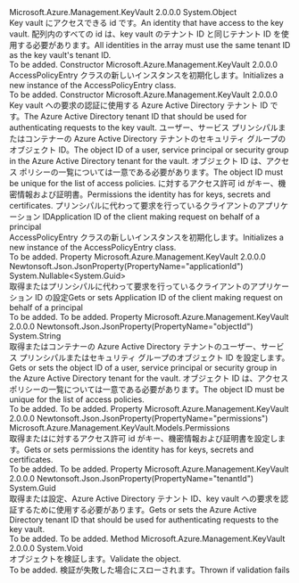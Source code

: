 <Type Name="AccessPolicyEntry" FullName="Microsoft.Azure.Management.KeyVault.Models.AccessPolicyEntry">
  <TypeSignature Language="C#" Value="public class AccessPolicyEntry" />
  <TypeSignature Language="ILAsm" Value=".class public auto ansi beforefieldinit AccessPolicyEntry extends System.Object" />
  <TypeSignature Language="DocId" Value="T:Microsoft.Azure.Management.KeyVault.Models.AccessPolicyEntry" />
  <TypeSignature Language="VB.NET" Value="Public Class AccessPolicyEntry" />
  <TypeSignature Language="F#" Value="type AccessPolicyEntry = class" />
  <AssemblyInfo>
    <AssemblyName>Microsoft.Azure.Management.KeyVault</AssemblyName>
    <AssemblyVersion>2.0.0.0</AssemblyVersion>
  </AssemblyInfo>
  <Base>
    <BaseTypeName>System.Object</BaseTypeName>
  </Base>
  <Interfaces />
  <Docs>
    <summary>
            <span data-ttu-id="4ca82-101">Key vault にアクセスできる id です。</span><span class="sxs-lookup"><span data-stu-id="4ca82-101">An identity that have access to the key vault.</span></span> <span data-ttu-id="4ca82-102">配列内のすべての id は、key vault のテナント ID と同じテナント ID を使用する必要があります。</span><span class="sxs-lookup"><span data-stu-id="4ca82-102">All identities in the array must use the same tenant ID as the key vault's tenant ID.</span></span>
            </summary>
    <remarks>To be added.</remarks>
  </Docs>
  <Members>
    <Member MemberName=".ctor">
      <MemberSignature Language="C#" Value="public AccessPolicyEntry ();" />
      <MemberSignature Language="ILAsm" Value=".method public hidebysig specialname rtspecialname instance void .ctor() cil managed" />
      <MemberSignature Language="DocId" Value="M:Microsoft.Azure.Management.KeyVault.Models.AccessPolicyEntry.#ctor" />
      <MemberSignature Language="VB.NET" Value="Public Sub New ()" />
      <MemberType>Constructor</MemberType>
      <AssemblyInfo>
        <AssemblyName>Microsoft.Azure.Management.KeyVault</AssemblyName>
        <AssemblyVersion>2.0.0.0</AssemblyVersion>
      </AssemblyInfo>
      <Parameters />
      <Docs>
        <summary>
            <span data-ttu-id="4ca82-103">AccessPolicyEntry クラスの新しいインスタンスを初期化します。</span><span class="sxs-lookup"><span data-stu-id="4ca82-103">Initializes a new instance of the AccessPolicyEntry class.</span></span>
            </summary>
        <remarks>To be added.</remarks>
      </Docs>
    </Member>
    <Member MemberName=".ctor">
      <MemberSignature Language="C#" Value="public AccessPolicyEntry (Guid tenantId, string objectId, Microsoft.Azure.Management.KeyVault.Models.Permissions permissions, Nullable&lt;Guid&gt; applicationId = null);" />
      <MemberSignature Language="ILAsm" Value=".method public hidebysig specialname rtspecialname instance void .ctor(valuetype System.Guid tenantId, string objectId, class Microsoft.Azure.Management.KeyVault.Models.Permissions permissions, valuetype System.Nullable`1&lt;valuetype System.Guid&gt; applicationId) cil managed" />
      <MemberSignature Language="DocId" Value="M:Microsoft.Azure.Management.KeyVault.Models.AccessPolicyEntry.#ctor(System.Guid,System.String,Microsoft.Azure.Management.KeyVault.Models.Permissions,System.Nullable{System.Guid})" />
      <MemberSignature Language="F#" Value="new Microsoft.Azure.Management.KeyVault.Models.AccessPolicyEntry : Guid * string * Microsoft.Azure.Management.KeyVault.Models.Permissions * Nullable&lt;Guid&gt; -&gt; Microsoft.Azure.Management.KeyVault.Models.AccessPolicyEntry" Usage="new Microsoft.Azure.Management.KeyVault.Models.AccessPolicyEntry (tenantId, objectId, permissions, applicationId)" />
      <MemberType>Constructor</MemberType>
      <AssemblyInfo>
        <AssemblyName>Microsoft.Azure.Management.KeyVault</AssemblyName>
        <AssemblyVersion>2.0.0.0</AssemblyVersion>
      </AssemblyInfo>
      <Parameters>
        <Parameter Name="tenantId" Type="System.Guid" />
        <Parameter Name="objectId" Type="System.String" />
        <Parameter Name="permissions" Type="Microsoft.Azure.Management.KeyVault.Models.Permissions" />
        <Parameter Name="applicationId" Type="System.Nullable&lt;System.Guid&gt;" />
      </Parameters>
      <Docs>
        <param name="tenantId"><span data-ttu-id="4ca82-104">Key vault への要求の認証に使用する Azure Active Directory テナント ID です。</span><span class="sxs-lookup"><span data-stu-id="4ca82-104">The Azure Active Directory tenant ID that should be used for authenticating requests to the key vault.</span></span></param>
        <param name="objectId"><span data-ttu-id="4ca82-105">ユーザー、サービス プリンシパルまたはコンテナーの Azure Active Directory テナントのセキュリティ グループのオブジェクト ID。</span><span class="sxs-lookup"><span data-stu-id="4ca82-105">The object ID of a user, service principal or security group in the Azure Active Directory tenant for the vault.</span></span> <span data-ttu-id="4ca82-106">オブジェクト ID は、アクセス ポリシーの一覧については一意である必要があります。</span><span class="sxs-lookup"><span data-stu-id="4ca82-106">The object ID must be unique for the list of access policies.</span></span></param>
        <param name="permissions"><span data-ttu-id="4ca82-107">に対するアクセス許可 id がキー、機密情報および証明書。</span><span class="sxs-lookup"><span data-stu-id="4ca82-107">Permissions the identity has for keys, secrets and certificates.</span></span></param>
        <param name="applicationId"> <span data-ttu-id="4ca82-108">プリンシパルに代わって要求を行っているクライアントのアプリケーション ID</span><span class="sxs-lookup"><span data-stu-id="4ca82-108">Application ID of the client making request on behalf of a principal</span></span></param>
        <summary>
            <span data-ttu-id="4ca82-109">AccessPolicyEntry クラスの新しいインスタンスを初期化します。</span><span class="sxs-lookup"><span data-stu-id="4ca82-109">Initializes a new instance of the AccessPolicyEntry class.</span></span>
            </summary>
        <remarks>To be added.</remarks>
      </Docs>
    </Member>
    <Member MemberName="ApplicationId">
      <MemberSignature Language="C#" Value="public Nullable&lt;Guid&gt; ApplicationId { get; set; }" />
      <MemberSignature Language="ILAsm" Value=".property instance valuetype System.Nullable`1&lt;valuetype System.Guid&gt; ApplicationId" />
      <MemberSignature Language="DocId" Value="P:Microsoft.Azure.Management.KeyVault.Models.AccessPolicyEntry.ApplicationId" />
      <MemberSignature Language="VB.NET" Value="Public Property ApplicationId As Nullable(Of Guid)" />
      <MemberSignature Language="F#" Value="member this.ApplicationId : Nullable&lt;Guid&gt; with get, set" Usage="Microsoft.Azure.Management.KeyVault.Models.AccessPolicyEntry.ApplicationId" />
      <MemberType>Property</MemberType>
      <AssemblyInfo>
        <AssemblyName>Microsoft.Azure.Management.KeyVault</AssemblyName>
        <AssemblyVersion>2.0.0.0</AssemblyVersion>
      </AssemblyInfo>
      <Attributes>
        <Attribute>
          <AttributeName>Newtonsoft.Json.JsonProperty(PropertyName="applicationId")</AttributeName>
        </Attribute>
      </Attributes>
      <ReturnValue>
        <ReturnType>System.Nullable&lt;System.Guid&gt;</ReturnType>
      </ReturnValue>
      <Docs>
        <summary>
            <span data-ttu-id="4ca82-110">取得またはプリンシパルに代わって要求を行っているクライアントのアプリケーション ID の設定</span><span class="sxs-lookup"><span data-stu-id="4ca82-110">Gets or sets  Application ID of the client making request on behalf of a principal</span></span>
            </summary>
        <value>To be added.</value>
        <remarks>To be added.</remarks>
      </Docs>
    </Member>
    <Member MemberName="ObjectId">
      <MemberSignature Language="C#" Value="public string ObjectId { get; set; }" />
      <MemberSignature Language="ILAsm" Value=".property instance string ObjectId" />
      <MemberSignature Language="DocId" Value="P:Microsoft.Azure.Management.KeyVault.Models.AccessPolicyEntry.ObjectId" />
      <MemberSignature Language="VB.NET" Value="Public Property ObjectId As String" />
      <MemberSignature Language="F#" Value="member this.ObjectId : string with get, set" Usage="Microsoft.Azure.Management.KeyVault.Models.AccessPolicyEntry.ObjectId" />
      <MemberType>Property</MemberType>
      <AssemblyInfo>
        <AssemblyName>Microsoft.Azure.Management.KeyVault</AssemblyName>
        <AssemblyVersion>2.0.0.0</AssemblyVersion>
      </AssemblyInfo>
      <Attributes>
        <Attribute>
          <AttributeName>Newtonsoft.Json.JsonProperty(PropertyName="objectId")</AttributeName>
        </Attribute>
      </Attributes>
      <ReturnValue>
        <ReturnType>System.String</ReturnType>
      </ReturnValue>
      <Docs>
        <summary>
            <span data-ttu-id="4ca82-111">取得またはコンテナーの Azure Active Directory テナントのユーザー、サービス プリンシパルまたはセキュリティ グループのオブジェクト ID を設定します。</span><span class="sxs-lookup"><span data-stu-id="4ca82-111">Gets or sets the object ID of a user, service principal or security group in the Azure Active Directory tenant for the vault.</span></span> <span data-ttu-id="4ca82-112">オブジェクト ID は、アクセス ポリシーの一覧については一意である必要があります。</span><span class="sxs-lookup"><span data-stu-id="4ca82-112">The object ID must be unique for the list of access policies.</span></span>
            </summary>
        <value>To be added.</value>
        <remarks>To be added.</remarks>
      </Docs>
    </Member>
    <Member MemberName="Permissions">
      <MemberSignature Language="C#" Value="public Microsoft.Azure.Management.KeyVault.Models.Permissions Permissions { get; set; }" />
      <MemberSignature Language="ILAsm" Value=".property instance class Microsoft.Azure.Management.KeyVault.Models.Permissions Permissions" />
      <MemberSignature Language="DocId" Value="P:Microsoft.Azure.Management.KeyVault.Models.AccessPolicyEntry.Permissions" />
      <MemberSignature Language="VB.NET" Value="Public Property Permissions As Permissions" />
      <MemberSignature Language="F#" Value="member this.Permissions : Microsoft.Azure.Management.KeyVault.Models.Permissions with get, set" Usage="Microsoft.Azure.Management.KeyVault.Models.AccessPolicyEntry.Permissions" />
      <MemberType>Property</MemberType>
      <AssemblyInfo>
        <AssemblyName>Microsoft.Azure.Management.KeyVault</AssemblyName>
        <AssemblyVersion>2.0.0.0</AssemblyVersion>
      </AssemblyInfo>
      <Attributes>
        <Attribute>
          <AttributeName>Newtonsoft.Json.JsonProperty(PropertyName="permissions")</AttributeName>
        </Attribute>
      </Attributes>
      <ReturnValue>
        <ReturnType>Microsoft.Azure.Management.KeyVault.Models.Permissions</ReturnType>
      </ReturnValue>
      <Docs>
        <summary>
            <span data-ttu-id="4ca82-113">取得またはに対するアクセス許可 id がキー、機密情報および証明書を設定します。</span><span class="sxs-lookup"><span data-stu-id="4ca82-113">Gets or sets permissions the identity has for keys, secrets and certificates.</span></span>
            </summary>
        <value>To be added.</value>
        <remarks>To be added.</remarks>
      </Docs>
    </Member>
    <Member MemberName="TenantId">
      <MemberSignature Language="C#" Value="public Guid TenantId { get; set; }" />
      <MemberSignature Language="ILAsm" Value=".property instance valuetype System.Guid TenantId" />
      <MemberSignature Language="DocId" Value="P:Microsoft.Azure.Management.KeyVault.Models.AccessPolicyEntry.TenantId" />
      <MemberSignature Language="VB.NET" Value="Public Property TenantId As Guid" />
      <MemberSignature Language="F#" Value="member this.TenantId : Guid with get, set" Usage="Microsoft.Azure.Management.KeyVault.Models.AccessPolicyEntry.TenantId" />
      <MemberType>Property</MemberType>
      <AssemblyInfo>
        <AssemblyName>Microsoft.Azure.Management.KeyVault</AssemblyName>
        <AssemblyVersion>2.0.0.0</AssemblyVersion>
      </AssemblyInfo>
      <Attributes>
        <Attribute>
          <AttributeName>Newtonsoft.Json.JsonProperty(PropertyName="tenantId")</AttributeName>
        </Attribute>
      </Attributes>
      <ReturnValue>
        <ReturnType>System.Guid</ReturnType>
      </ReturnValue>
      <Docs>
        <summary>
            <span data-ttu-id="4ca82-114">取得または設定、Azure Active Directory テナント ID、key vault への要求を認証するために使用する必要があります。</span><span class="sxs-lookup"><span data-stu-id="4ca82-114">Gets or sets the Azure Active Directory tenant ID that should be used for authenticating requests to the key vault.</span></span>
            </summary>
        <value>To be added.</value>
        <remarks>To be added.</remarks>
      </Docs>
    </Member>
    <Member MemberName="Validate">
      <MemberSignature Language="C#" Value="public virtual void Validate ();" />
      <MemberSignature Language="ILAsm" Value=".method public hidebysig newslot virtual instance void Validate() cil managed" />
      <MemberSignature Language="DocId" Value="M:Microsoft.Azure.Management.KeyVault.Models.AccessPolicyEntry.Validate" />
      <MemberSignature Language="VB.NET" Value="Public Overridable Sub Validate ()" />
      <MemberSignature Language="F#" Value="abstract member Validate : unit -&gt; unit&#xA;override this.Validate : unit -&gt; unit" Usage="accessPolicyEntry.Validate " />
      <MemberType>Method</MemberType>
      <AssemblyInfo>
        <AssemblyName>Microsoft.Azure.Management.KeyVault</AssemblyName>
        <AssemblyVersion>2.0.0.0</AssemblyVersion>
      </AssemblyInfo>
      <ReturnValue>
        <ReturnType>System.Void</ReturnType>
      </ReturnValue>
      <Parameters />
      <Docs>
        <summary>
            <span data-ttu-id="4ca82-115">オブジェクトを検証します。</span><span class="sxs-lookup"><span data-stu-id="4ca82-115">Validate the object.</span></span>
            </summary>
        <remarks>To be added.</remarks>
        <exception cref="T:Microsoft.Rest.ValidationException">
            <span data-ttu-id="4ca82-116">検証が失敗した場合にスローされます。</span><span class="sxs-lookup"><span data-stu-id="4ca82-116">Thrown if validation fails</span></span>
            </exception>
      </Docs>
    </Member>
  </Members>
</Type>